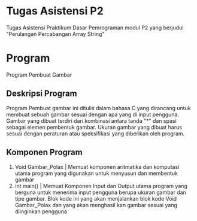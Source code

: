 # Tugas Asistensi P2
Tugas Asistensi Praktikum Dasar Pemrograman modul P2 yang berjudul "Perulangan Percabangan Array String"

# Program
Program Pembuat Gambar

## Deskripsi Program 
Program Pembuat gambar ini ditulis dalam bahasa C yang dirancang untuk membuat sebuah gambar sesuai dengan apa yang di input pengguna. Gambar yang dibuat terdiri dari kombinasi antara tanda "*" dan spasi sebagai elemen pembentuk gambar. Ukuran gambar yang dibuat harus sesuai dengan peraturan atau speksifikasi yang diberikan oleh program.

## Komponen Program 
1. Void Gambar_Polax | Memuat komponen aritmatika dan komputasi utama program yang digunakan untuk menyusun dan membentuk gambar
2. int main() | Memuat Komponen Input dan Output utama program yang berguna untuk menerima input pengguna berupa ukuran gambar dan tipe gambar. Blok kode ini yang akan menjalankan blok kode Void Gambar_Polax dan yang akan menghasil kan gambar sesuai yang diinginkan pengguna 
